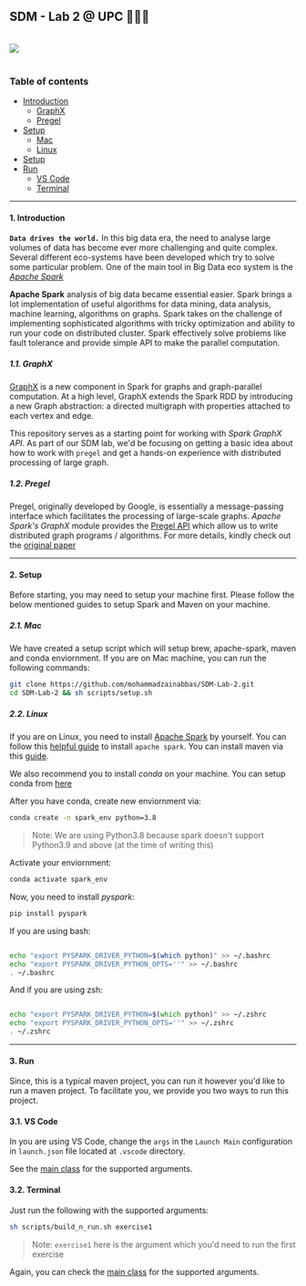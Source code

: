 ## SDM - Lab 2 @ UPC 👨🏻‍💻

</br>

<div>
  <a href="https://open.vscode.dev/mohammadzainabbas/SDM-Lab-2" target="_blank" style="cursor: pointer;"> 
    <img src="https://open.vscode.dev/badges/open-in-vscode.svg" style="cursor: pointer;"/>
  </a>
</div>

</br>

### Table of contents

- [Introduction](#introduction)
  * [GraphX](#graphx)
  * [Pregel](#pregel)
- [Setup](#setup)
  * [Mac](#mac)
  * [Linux](#linux)
- [Setup](#setup)
- [Run](#run)
  * [VS Code](#vscode)
  * [Terminal](#terminal)
---

<a id="introduction" />

#### 1. Introduction

__`Data drives the world.`__ In this big data era, the need to analyse large volumes of data has become ever more challenging and quite complex. Several different eco-systems have been developed which try to solve some particular problem. One of the main tool in Big Data eco system is the [_Apache Spark_](https://spark.apache.org/)


__Apache Spark__ analysis of big data became essential easier. Spark brings a lot implementation of useful algorithms for data mining, data analysis, machine learning, algorithms on graphs. Spark takes on the challenge of implementing sophisticated algorithms with tricky optimization and ability to run your code on distributed cluster. Spark effectively solve problems like fault tolerance and provide simple API to make the parallel computation.

<a id="graphx" />

##### 1.1. GraphX

[GraphX](https://spark.apache.org/docs/latest/graphx-programming-guide.html) is a new component in Spark for graphs and graph-parallel computation. At a high level, GraphX extends the Spark RDD by introducing a new Graph abstraction: a directed multigraph with properties attached to each vertex and edge.


This repository serves as a starting point for working with _Spark GraphX API_. As part of our SDM lab, we'd be focusing on getting a basic idea about how to work with `pregel` and get a hands-on experience with distributed processing of large graph.

<a id="pregel" />

##### 1.2. Pregel

Pregel, originally developed by Google, is essentially a message-passing interface which facilitates the processing of large-scale graphs. _Apache Spark's GraphX_ module provides the [Pregel API](https://spark.apache.org/docs/latest/graphx-programming-guide.html#pregel-api) which allow us to write distributed graph programs / algorithms. For more details, kindly check out the [original paper](https://github.com/mohammadzainabbas/SDM-Lab-2/blob/main/docs/pregel.pdf)

---

<a id="setup" />

#### 2. Setup


Before starting, you may need to setup your machine first. Please follow the below mentioned guides to setup Spark and Maven on your machine.

<a id="mac" />

##### 2.1. Mac

We have created a setup script which will setup brew, apache-spark, maven and conda enviornment. If you are on Mac machine, you can run the following commands:

```bash
git clone https://github.com/mohammadzainabbas/SDM-Lab-2.git
cd SDM-Lab-2 && sh scripts/setup.sh
```

<a id="linux" />

##### 2.2. Linux

If you are on Linux, you need to install [Apache Spark](https://spark.apache.org) by yourself. You can follow this [helpful guide](https://computingforgeeks.com/how-to-install-apache-spark-on-ubuntu-debian/) to install `apache spark`. You can install maven via this [guide](https://maven.apache.org/install.html).

We also recommend you to install _conda_ on your machine. You can setup conda from [here](https://docs.conda.io/projects/conda/en/latest/user-guide/install/linux.html)

After you have conda, create new enviornment via:

```bash
conda create -n spark_env python=3.8
```

> Note: We are using Python3.8 because spark doesn't support Python3.9 and above (at the time of writing this)

Activate your enviornment:

```bash
conda activate spark_env
```

Now, you need to install _pyspark_:

```bash
pip install pyspark
```

If you are using bash:

```bash

echo "export PYSPARK_DRIVER_PYTHON=$(which python)" >> ~/.bashrc
echo "export PYSPARK_DRIVER_PYTHON_OPTS=''" >> ~/.bashrc
. ~/.bashrc

```

And if you are using zsh:

```zsh

echo "export PYSPARK_DRIVER_PYTHON=$(which python)" >> ~/.zshrc
echo "export PYSPARK_DRIVER_PYTHON_OPTS=''" >> ~/.zshrc
. ~/.zshrc

```

---

<a id="run" />

#### 3. Run

Since, this is a typical maven project, you can run it however you'd like to run a maven project. To facilitate you, we provide you two ways to run this project.

<a id="vscode" />

#### 3.1. VS Code

In you are using VS Code, change the `args` in the `Launch Main` configuration in `launch.json` file located at `.vscode` directory.

See the [main class](https://github.com/mohammadzainabbas/SDM-Lab-2/blob/main/src/main/java/Main.java) for the supported arguments.


<a id="terminal" />

#### 3.2. Terminal

Just run the following with the supported arguments:

```bash
sh scripts/build_n_run.sh exercise1
```

> Note: `exercise1` here is the argument which you'd need to run the first exercise

Again, you can check the [main class](https://github.com/mohammadzainabbas/SDM-Lab-2/blob/main/src/main/java/Main.java) for the supported arguments.